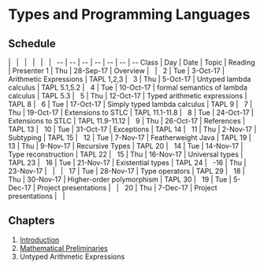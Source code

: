 # Types and Programming Languages

## Schedule

|   |   |   |   |   |  
-- | -- | -- | -- | -- | -- | --
Class | Day | Date | Topic | Reading | Presenter
1 | Thu | 28-Sep-17 | Overview |   |  
2 | Tue | 3-Oct-17 | Arithmetic Expressions | TAPL 1,2,3 |  
3 | Thu | 5-Oct-17 | Untyped lambda calculus | TAPL 5.1,5.2 |  
4 | Tue | 10-Oct-17 | formal semantics of lambda calculus | TAPL 5.3 |  
5 | Thu | 12-Oct-17 | Typed arithmetic expressions | TAPL 8 |  
6 | Tue | 17-Oct-17 | Simply typed lambda calculus | TAPL 9 |  
7 | Thu | 19-Oct-17 | Extensions to STLC | TAPL 11.1-11.8 |  
8 | Tue | 24-Oct-17 | Extensions to STLC | TAPL 11.9-11.12 |  
9 | Thu | 26-Oct-17 | References | TAPL 13 |  
10 | Tue | 31-Oct-17 | Exceptions | TAPL 14 |  
11 | Thu | 2-Nov-17 | Subtyping | TAPL 15 |  
12 | Tue | 7-Nov-17 | Featherweight Java | TAPL 19 |  
13 | Thu | 9-Nov-17 | Recursive Types | TAPL 20 |  
14 | Tue | 14-Nov-17 | Type reconstruction | TAPL 22 |  
15 | Thu | 16-Nov-17 | Universal types | TAPL 23 |  
16 | Tue | 21-Nov-17 | Existential types | TAPL 24 |  
-16 | Thu | 23-Nov-17 |   |   |  
17 | Tue | 28-Nov-17 | Type operators | TAPL 29 |  
18 | Thu | 30-Nov-17 | Higher-order polymorphism | TAPL 30 |  
19 | Tue | 5-Dec-17 | Project presentations |   |  
20 | Thu | 7-Dec-17 | Project presentations |   |  


## Chapters

1. [Introduction](01-introduction.md)
2. [Mathematical Preliminaries](02-math-preliminaries.md)
3. Untyped Arithmetic Expressions
